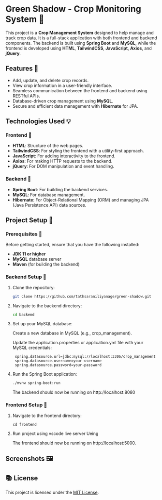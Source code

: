 # Green Shadow - Crop Monitoring System 🌱  

This project is a **Crop Management System** designed to help manage and track crop data. It is a full-stack application with both frontend and backend components. The backend is built using **Spring Boot** and **MySQL**, while the frontend is developed using **HTML**, **TailwindCSS**, **JavaScript**, **Axios**, and **jQuery**.

## Features 🌟

- Add, update, and delete crop records.
- View crop information in a user-friendly interface.
- Seamless communication between the frontend and backend using RESTful APIs.
- Database-driven crop management using **MySQL**.
- Secure and efficient data management with **Hibernate** for JPA.

## Technologies Used 💡

### Frontend 📎

- **HTML**: Structure of the web pages.
- **TailwindCSS**: For styling the frontend with a utility-first approach.
- **JavaScript**: For adding interactivity to the frontend.
- **Axios**: For making HTTP requests to the backend.
- **jQuery**: For DOM manipulation and event handling.

### Backend 📎

- **Spring Boot**: For building the backend services.
- **MySQL**: For database management.
- **Hibernate**: For Object-Relational Mapping (ORM) and managing JPA (Java Persistence API) data sources.


## Project Setup 🌾

### Prerequisites 📍

Before getting started, ensure that you have the following installed:

- **JDK 11 or higher**
- **MySQL** database server
- **Maven** (for building the backend)
  
### Backend Setup 📍

1. Clone the repository:

   ```bash
   git clone https://github.com/tathsaraniliyanage/green-shadow.git

2. Navigate to the backend directory:

    ```bash
    cd backend
    ```
3. Set up your MySQL database:

    Create a new database in MySQL (e.g., crop_management).

    Update the application.properties or application.yml file with your MySQL credentials:


   ```properties
    spring.datasource.url=jdbc:mysql://localhost:3306/crop_management
    spring.datasource.username=your-username
    spring.datasource.password=your-password

4. Run the Spring Boot application:

    ```bash
    ./mvnw spring-boot:run
    ```
    The backend should now be running on http://localhost:8080


### Frontend Setup 📍

1. Navigate to the frontend directory:
    ```
    cd frontend
    ```
    
2. Run project using vscode live server Ueing 

      The frontend should now be running on http://localhost:5000.


## Screenshots 🖼️






## 📚 License

This project is licensed under the [MIT License](LICENSE).   
